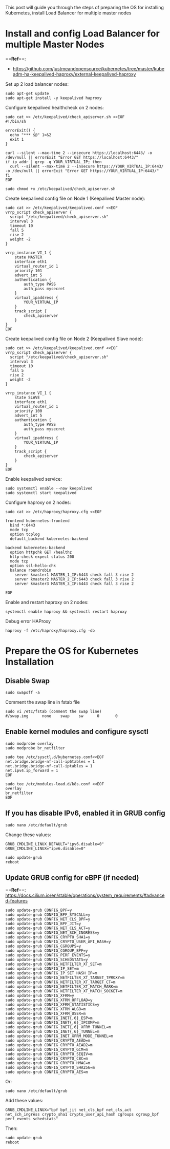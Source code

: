This post will guide you through the steps of preparing the OS for installing Kubernetes, install Load Balancer for multiple master nodes

# Install and config Load Balancer for multiple Master Nodes
==**Ref**==: 
- https://github.com/justmeandopensource/kubernetes/tree/master/kubeadm-ha-keepalived-haproxy/external-keepalived-haproxy

Set up 2 load balancer nodes:
```Shell
sudo apt-get update
sudo apt-get install -y keepalived haproxy
```

Configure keepalived healthcheck on 2 nodes:
```Shell
sudo cat >> /etc/keepalived/check_apiserver.sh <<EOF
#!/bin/sh

errorExit() {
  echo "*** $@" 1>&2
  exit 1
}

curl --silent --max-time 2 --insecure https://localhost:6443/ -o /dev/null || errorExit "Error GET https://localhost:6443/"
if ip addr | grep -q YOUR_VIRTUAL_IP; then
  curl --silent --max-time 2 --insecure https://YOUR_VIRTUAL_IP:6443/ -o /dev/null || errorExit "Error GET https://YOUR_VIRTUAL_IP:6443/"
fi
EOF

sudo chmod +x /etc/keepalived/check_apiserver.sh
```

Create keepalived config file on Node 1 (Keepalived Master node):
```Shell
sudo cat >> /etc/keepalived/keepalived.conf <<EOF
vrrp_script check_apiserver {
  script "/etc/keepalived/check_apiserver.sh"
  interval 3
  timeout 10
  fall 5
  rise 2
  weight -2
}

vrrp_instance VI_1 {
    state MASTER
    interface eth1
    virtual_router_id 1
    priority 101
    advert_int 5
    authentication {
        auth_type PASS
        auth_pass mysecret
    }
    virtual_ipaddress {
        YOUR_VIRTUAL_IP
    }
    track_script {
        check_apiserver
    }
}
EOF
```

Create keepalived config file on Node 2 (Keepalived Slave node):
```Shell
sudo cat >> /etc/keepalived/keepalived.conf <<EOF
vrrp_script check_apiserver {
  script "/etc/keepalived/check_apiserver.sh"
  interval 3
  timeout 10
  fall 5
  rise 2
  weight -2
}

vrrp_instance VI_1 {
    state SLAVE
    interface eth1
    virtual_router_id 1
    priority 100
    advert_int 5
    authentication {
        auth_type PASS
        auth_pass mysecret
    }
    virtual_ipaddress {
        YOUR_VIRTUAL_IP
    }
    track_script {
        check_apiserver
    }
}
EOF
```

Enable keepalived service:
```Shell
sudo systemctl enable --now keepalived
sudo systemctl start keepalived
```

Configure haproxy on 2 nodes:
```Shell
sudo cat >> /etc/haproxy/haproxy.cfg <<EOF

frontend kubernetes-frontend
  bind *:6443
  mode tcp
  option tcplog
  default_backend kubernetes-backend

backend kubernetes-backend
  option httpchk GET /healthz
  http-check expect status 200
  mode tcp
  option ssl-hello-chk
  balance roundrobin
    server kmaster1 MASTER_1_IP:6443 check fall 3 rise 2
    server kmaster2 MASTER_2_IP:6443 check fall 3 rise 2
    server kmaster3 MASTER_3_IP:6443 check fall 3 rise 2

EOF
```

Enable and restart haproxy on 2 nodes:
```Shell
systemctl enable haproxy && systemctl restart haproxy
```

Debug error HAProxy
```Shell
haproxy -f /etc/haproxy/haproxy.cfg -db
```

# Prepare the OS for Kubernetes Installation
## Disable Swap
```Shell
sudo swapoff -a
```

Comment the swap line in fstab file
```Shell
sudo vi /etc/fstab (comment the swap line)
#/swap.img      none    swap    sw      0       0
```

## Enable kernel modules and configure sysctl
```Shell
sudo modprobe overlay  
sudo modprobe br_netfilter

sudo tee /etc/sysctl.d/kubernetes.conf<<EOF  
net.bridge.bridge-nf-call-ip6tables = 1  
net.bridge.bridge-nf-call-iptables = 1  
net.ipv4.ip_forward = 1  
EOF

sudo tee /etc/modules-load.d/k8s.conf <<EOF  
overlay  
br_netfilter  
EOF
```

## If you has disable IPv6, enabled it in  GRUB config
```Shell
sudo nano /etc/default/grub
```
Change these values:
```Shell
GRUB_CMDLINE_LINUX_DEFAULT="ipv6.disable=0"
GRUB_CMDLINE_LINUX="ipv6.disable=0"
```

```Shell
sudo update-grub
reboot
```

## Update GRUB config for eBPF (if needed)
==**Ref**==: https://docs.cilium.io/en/stable/operations/system_requirements/#advanced-features
```Shell
sudo update-grub CONFIG_BPF=y
sudo update-grub CONFIG_BPF_SYSCALL=y
sudo update-grub CONFIG_NET_CLS_BPF=y
sudo update-grub CONFIG_BPF_JIT=y
sudo update-grub CONFIG_NET_CLS_ACT=y
sudo update-grub CONFIG_NET_SCH_INGRESS=y
sudo update-grub CONFIG_CRYPTO_SHA1=y
sudo update-grub CONFIG_CRYPTO_USER_API_HASH=y
sudo update-grub CONFIG_CGROUPS=y
sudo update-grub CONFIG_CGROUP_BPF=y
sudo update-grub CONFIG_PERF_EVENTS=y
sudo update-grub CONFIG_SCHEDSTATS=y
sudo update-grub CONFIG_NETFILTER_XT_SET=m
sudo update-grub CONFIG_IP_SET=m
sudo update-grub CONFIG_IP_SET_HASH_IP=m
sudo update-grub CONFIG_NETFILTER_XT_TARGET_TPROXY=m
sudo update-grub CONFIG_NETFILTER_XT_TARGET_CT=m
sudo update-grub CONFIG_NETFILTER_XT_MATCH_MARK=m
sudo update-grub CONFIG_NETFILTER_XT_MATCH_SOCKET=m
sudo update-grub CONFIG_XFRM=y
sudo update-grub CONFIG_XFRM_OFFLOAD=y
sudo update-grub CONFIG_XFRM_STATISTICS=y
sudo update-grub CONFIG_XFRM_ALGO=m
sudo update-grub CONFIG_XFRM_USER=m
sudo update-grub CONFIG_INET{,6}_ESP=m
sudo update-grub CONFIG_INET{,6}_IPCOMP=m
sudo update-grub CONFIG_INET{,6}_XFRM_TUNNEL=m
sudo update-grub CONFIG_INET{,6}_TUNNEL=m
sudo update-grub CONFIG_INET_XFRM_MODE_TUNNEL=m
sudo update-grub CONFIG_CRYPTO_AEAD=m
sudo update-grub CONFIG_CRYPTO_AEAD2=m
sudo update-grub CONFIG_CRYPTO_GCM=m
sudo update-grub CONFIG_CRYPTO_SEQIV=m
sudo update-grub CONFIG_CRYPTO_CBC=m
sudo update-grub CONFIG_CRYPTO_HMAC=m
sudo update-grub CONFIG_CRYPTO_SHA256=m
sudo update-grub CONFIG_CRYPTO_AES=m
```

Or:
```Shell
sudo nano /etc/default/grub
```
Add these values:
```Shell
GRUB_CMDLINE_LINUX="bpf bpf_jit net_cls_bpf net_cls_act net_sch_ingress crypto_sha1 crypto_user_api_hash cgroups cgroup_bpf perf_events schedstats"
```

Then:
```Shell
sudo update-grub
reboot
```
